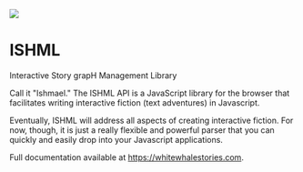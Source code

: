 [![](https://data.jsdelivr.com/v1/package/gh/bikibird/ishml/badge)](https://www.jsdelivr.com/package/gh/bikibird/ishml)
# ISHML
Interactive Story grapH Management Library

Call it "Ishmael." The ISHML API is a JavaScript library for the browser that facilitates writing interactive fiction (text adventures) in Javascript.

Eventually, ISHML will address all aspects of creating interactive fiction. For now, though, it is just a really flexible and powerful parser that you can quickly and easily drop into your Javascript applications.

Full documentation available at https://whitewhalestories.com.
